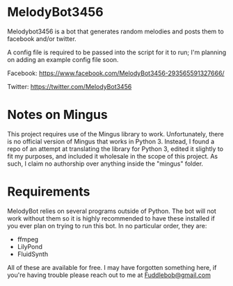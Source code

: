 # MelodyBot3456
Melodybot3456 is a bot that generates random melodies and posts them to facebook and/or twitter.

A config file is required to be passed into the script for it to run; I'm planning on adding an example config file soon.

Facebook: https://www.facebook.com/MelodyBot3456-293565591327666/

Twitter: https://twitter.com/MelodyBot3456

# Notes on Mingus
This project requires use of the Mingus library to work. Unfortunately, there is no official version of Mingus that works in Python 3. Instead, I found a repo of an attempt at translating the library for Python 3, edited it slightly to fit my purposes, and included it wholesale in the scope of this project. As such, I claim no authorship over anything inside the "mingus" folder.

# Requirements
MelodyBot relies on several programs outside of Python. The bot will not work without them so it is highly recommended to have these installed if you ever plan on trying to run this bot. In no particular order, they are:

* ffmpeg
* LilyPond
* FluidSynth

All of these are available for free. I may have forgotten something here, if you're having trouble please reach out to me at Fuddlebob@gmail.com
